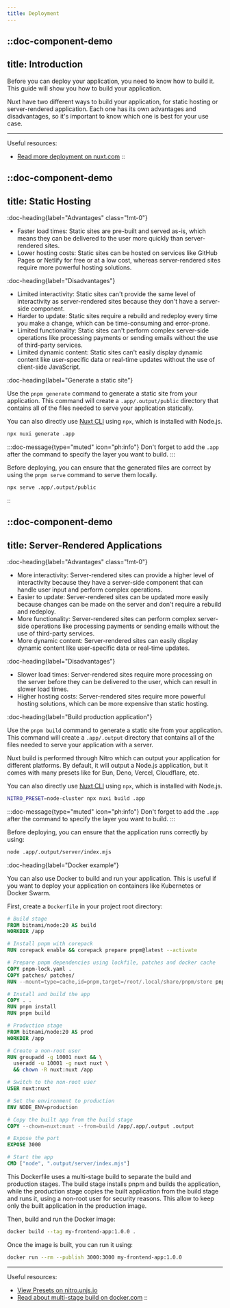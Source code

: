 ```yaml
---
title: Deployment
---
```



::doc-component-demo
---
title: Introduction 
---

Before you can deploy your application, you need to know how to build it. This guide will show you how to build your application.

Nuxt have two different ways to build your application, for static hosting or server-rendered application. Each one has its own advantages and disadvantages, so it's important to know which one is best for your use case.

---

Useful resources:
- [Read more deployment on nuxt.com](https://nuxt.com/docs/getting-started/deployment)
::




::doc-component-demo
---
title: Static Hosting 
---

:doc-heading{label="Advantages" class="!mt-0"}

- Faster load times: Static sites are pre-built and served as-is, which means they can be delivered to the user more quickly than server-rendered sites.
- Lower hosting costs: Static sites can be hosted on services like GitHub Pages or Netlify for free or at a low cost, whereas server-rendered sites require more powerful hosting solutions.

:doc-heading{label="Disadvantages"}
- Limited interactivity: Static sites can't provide the same level of interactivity as server-rendered sites because they don't have a server-side component.
- Harder to update: Static sites require a rebuild and redeploy every time you make a change, which can be time-consuming and error-prone.
- Limited functionality: Static sites can't perform complex server-side operations like processing payments or sending emails without the use of third-party services.
- Limited dynamic content: Static sites can't easily display dynamic content like user-specific data or real-time updates without the use of client-side JavaScript.


:doc-heading{label="Generate a static site"}

Use the `pnpm generate` command to generate a static site from your application. This command will create a `.app/.output/public` directory that contains all of the files needed to serve your application statically.

You can also directly use [Nuxt CLI](https://github.com/nuxt/cli) using `npx`, which is installed with Node.js.

```bash
npx nuxi generate .app
```

:::doc-message{type="muted" icon="ph:info"}
Don't forget to add the `.app` after the command to specify the layer you want to build.
:::

Before deploying, you can ensure that the generated files are correct by using the `pnpm serve` command to serve them locally.

```bash
npx serve .app/.output/public
```
::




::doc-component-demo
---
title: Server-Rendered Applications 
---

:doc-heading{label="Advantages" class="!mt-0"}

- More interactivity: Server-rendered sites can provide a higher level of interactivity because they have a server-side component that can handle user input and perform complex operations.
- Easier to update: Server-rendered sites can be updated more easily because changes can be made on the server and don't require a rebuild and redeploy.
- More functionality: Server-rendered sites can perform complex server-side operations like processing payments or sending emails without the use of third-party services.
- More dynamic content: Server-rendered sites can easily display dynamic content like user-specific data or real-time updates.

:doc-heading{label="Disadvantages"}
- Slower load times: Server-rendered sites require more processing on the server before they can be delivered to the user, which can result in slower load times.
- Higher hosting costs: Server-rendered sites require more powerful hosting solutions, which can be more expensive than static hosting.


:doc-heading{label="Build production application"}

Use the `pnpm build` command to generate a static site from your application. This command will create a `.app/.output` directory that contains all of the files needed to serve your application with a server.

Nuxt build is performed through Nitro which can output your application for different platforms. By default, it will output a Node.js application, but it comes with many presets like for Bun, Deno, Vercel, Cloudflare, etc. 

You can also directly use [Nuxt CLI](https://github.com/nuxt/cli) using `npx`, which is installed with Node.js.

```bash
NITRO_PRESET=node-cluster npx nuxi build .app
```

:::doc-message{type="muted" icon="ph:info"}
Don't forget to add the `.app` after the command to specify the layer you want to build.
:::

Before deploying, you can ensure that the application runs correctly by using:

```bash
node .app/.output/server/index.mjs
```

:doc-heading{label="Docker example"}

You can also use Docker to build and run your application. This is useful if you want to deploy your application on containers like Kubernetes or Docker Swarm.

First, create a `Dockerfile` in your project root directory:

```dockerfile
# Build stage
FROM bitnami/node:20 AS build
WORKDIR /app

# Install pnpm with corepack
RUN corepack enable && corepack prepare pnpm@latest --activate

# Prepare pnpm dependencies using lockfile, patches and docker cache
COPY pnpm-lock.yaml .
COPY patches/ patches/
RUN --mount=type=cache,id=pnpm,target=/root/.local/share/pnpm/store pnpm fetch

# Install and build the app
COPY . .
RUN pnpm install
RUN pnpm build

# Production stage
FROM bitnami/node:20 AS prod
WORKDIR /app

# Create a non-root user
RUN groupadd -g 10001 nuxt && \
  useradd -u 10001 -g nuxt nuxt \
  && chown -R nuxt:nuxt /app

# Switch to the non-root user
USER nuxt:nuxt

# Set the environment to production
ENV NODE_ENV=production

# Copy the built app from the build stage
COPY --chown=nuxt:nuxt --from=build /app/.app/.output .output

# Expose the port
EXPOSE 3000

# Start the app
CMD ["node", ".output/server/index.mjs"]
```

This Dockerfile uses a multi-stage build to separate the build and production stages. The build stage installs pnpm and builds the application, while the production stage copies the built application from the build stage and runs it, using a non-root user for security reasons. This allow to keep only the built application in the production image.

Then, build and run the Docker image:

```bash
docker build --tag my-frontend-app:1.0.0 .
```

Once the image is built, you can run it using:

```bash
docker run --rm --publish 3000:3000 my-frontend-app:1.0.0
```


---

Useful resources:
- [View Presets on nitro.unjs.io](https://nitro.unjs.io/deploy/)
- [Read about multi-stage build on docker.com](https://docs.docker.com/build/building/multi-stage/)
::
